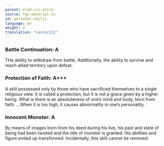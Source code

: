 ```yaml
---
parent: vlad-iii-extra
source: fgo-material-iv
id: personal-skills
language: en
weight: 2
translation: "castor212"
---
```


### Battle Continuation: A

THe ability to withdraw from battle.
Additionally, the ability to survive and reach allied territory upon defeat.

### Protection of Faith: A+++

A skill possessed only by those who have sacrificed themselves to a single religious view.
It is called a protection, but it is not a grace given by a higher being.
What is there is an absoluteness of one’s mind and body, born from faith.
…When it is too high, it causes abnormality in one’s personality.

### Innocent Monster: A

By means of images born from his deed during his live, his past and state of being had been twisted and the title of monster is granted. His abilities and figure ended up transformed.
Incidentally, this skill cannot be removed.
